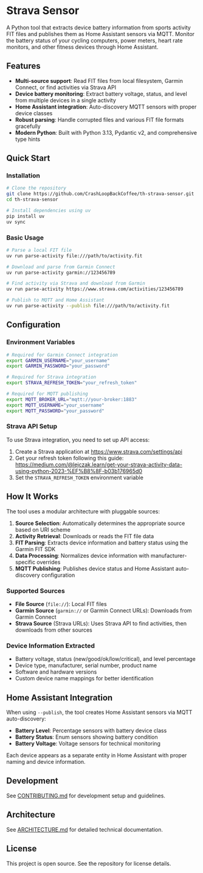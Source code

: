 # Strava Sensor

A Python tool that extracts device battery information from sports activity FIT files and publishes them as Home Assistant sensors via MQTT. Monitor the battery status of your cycling computers, power meters, heart rate monitors, and other fitness devices through Home Assistant.

## Features

- **Multi-source support**: Read FIT files from local filesystem, Garmin Connect, or find activities via Strava API
- **Device battery monitoring**: Extract battery voltage, status, and level from multiple devices in a single activity
- **Home Assistant integration**: Auto-discovery MQTT sensors with proper device classes
- **Robust parsing**: Handle corrupted files and various FIT file formats gracefully
- **Modern Python**: Built with Python 3.13, Pydantic v2, and comprehensive type hints

## Quick Start

### Installation

```bash
# Clone the repository
git clone https://github.com/CrashLoopBackCoffee/th-strava-sensor.git
cd th-strava-sensor

# Install dependencies using uv
pip install uv
uv sync
```

### Basic Usage

```bash
# Parse a local FIT file
uv run parse-activity file:///path/to/activity.fit

# Download and parse from Garmin Connect
uv run parse-activity garmin://123456789

# Find activity via Strava and download from Garmin
uv run parse-activity https://www.strava.com/activities/123456789

# Publish to MQTT and Home Assistant
uv run parse-activity --publish file:///path/to/activity.fit
```

## Configuration

### Environment Variables

```bash
# Required for Garmin Connect integration
export GARMIN_USERNAME="your_username"
export GARMIN_PASSWORD="your_password"

# Required for Strava integration
export STRAVA_REFRESH_TOKEN="your_refresh_token"

# Required for MQTT publishing
export MQTT_BROKER_URL="mqtt://your-broker:1883"
export MQTT_USERNAME="your_username"
export MQTT_PASSWORD="your_password"
```

### Strava API Setup

To use Strava integration, you need to set up API access:

1. Create a Strava application at https://www.strava.com/settings/api
2. Get your refresh token following this guide: https://medium.com/@lejczak.learn/get-your-strava-activity-data-using-python-2023-%EF%B8%8F-b03b176965d0
3. Set the `STRAVA_REFRESH_TOKEN` environment variable

## How It Works

The tool uses a modular architecture with pluggable sources:

1. **Source Selection**: Automatically determines the appropriate source based on URI scheme
2. **Activity Retrieval**: Downloads or reads the FIT file data
3. **FIT Parsing**: Extracts device information and battery status using the Garmin FIT SDK
4. **Data Processing**: Normalizes device information with manufacturer-specific overrides
5. **MQTT Publishing**: Publishes device status and Home Assistant auto-discovery configuration

### Supported Sources

- **File Source** (`file://`): Local FIT files
- **Garmin Source** (`garmin://` or Garmin Connect URLs): Downloads from Garmin Connect
- **Strava Source** (Strava URLs): Uses Strava API to find activities, then downloads from other sources

### Device Information Extracted

- Battery voltage, status (new/good/ok/low/critical), and level percentage
- Device type, manufacturer, serial number, product name
- Software and hardware versions
- Custom device name mappings for better identification

## Home Assistant Integration

When using `--publish`, the tool creates Home Assistant sensors via MQTT auto-discovery:

- **Battery Level**: Percentage sensors with battery device class
- **Battery Status**: Enum sensors showing battery condition
- **Battery Voltage**: Voltage sensors for technical monitoring

Each device appears as a separate entity in Home Assistant with proper naming and device information.

## Development

See [CONTRIBUTING.md](CONTRIBUTING.md) for development setup and guidelines.

## Architecture

See [ARCHITECTURE.md](ARCHITECTURE.md) for detailed technical documentation.

## License

This project is open source. See the repository for license details.
